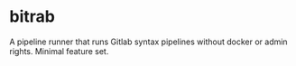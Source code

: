 # bitrab
A pipeline runner that runs Gitlab syntax pipelines without docker or admin rights. Minimal feature set.
